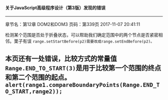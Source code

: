 #### 关于JavaScript高级程序设计（第3版）发现的错误 ####

---
章节名：第12章 DOM2和DOM3
页码：第339页 2017-11-07 20:41:11

检测某个范围是否处于折叠状态，可以帮助我们确定范围中的两个节点是否紧密相邻。栗子有误
`range.setStartBefore(p2)需要改成range.setEndBefore(p2)。`

本页还有一处错误，比较方式的常量值`Range.END_TO_START(3)`是用于比较第一个范围的终点和第二个范围的起点。
`alert(range1.compareBoundaryPoints(Range.END_TO_START,range2));`
---